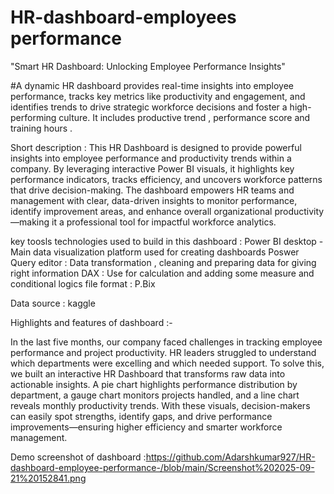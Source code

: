 # HR-dashboard-employees performance

"Smart HR Dashboard: Unlocking Employee Performance Insights"

#A dynamic HR dashboard provides real-time insights into employee performance, tracks key metrics like productivity and engagement, and identifies trends to drive strategic workforce decisions and foster a high-performing culture. It includes productive trend , performance score and training hours .

Short description :
This HR Dashboard is designed to provide powerful insights into employee performance and productivity trends within a company. By leveraging interactive Power BI visuals, it highlights key performance indicators, tracks efficiency, and uncovers workforce patterns that drive decision-making. The dashboard empowers HR teams and management with clear, data-driven insights to monitor performance, identify improvement areas, and enhance overall organizational productivity—making it a professional tool for impactful workforce analytics.


key toosls technologies used to build in this dashboard :
Power BI desktop - Main data visualization platform used for creating dashboards
Poswer Query editor : Data transformation , cleaning and preparing data for giving right information 
DAX : Use for calculation and adding  some measure and conditional logics 
file format : P.Bix

Data source : kaggle 

Highlights and features of dashboard :-

In the last five months, our company faced challenges in tracking employee performance and project productivity. HR leaders struggled to understand which departments were excelling and which needed support. To solve this, we built an interactive HR Dashboard that transforms raw data into actionable insights. A pie chart highlights performance distribution by department, a gauge chart monitors projects handled, and a line chart reveals monthly productivity trends. With these visuals, decision-makers can easily spot strengths, identify gaps, and drive performance improvements—ensuring higher efficiency and smarter workforce management.

Demo screenshot of dashboard :https://github.com/Adarshkumar927/HR-dashboard-employee-performance-/blob/main/Screenshot%202025-09-21%20152841.png






